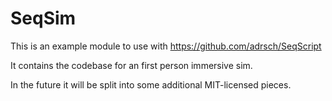 # SeqSim
 
This is an example module to use with https://github.com/adrsch/SeqScript

It contains the codebase for an first person immersive sim. 

In the future it will be split into some additional MIT-licensed pieces.
